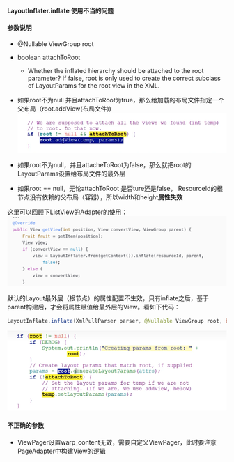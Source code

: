 
#### LayoutInflater.inflate 使用不当的问题
#### 参数说明
* @Nullable ViewGroup root
* boolean attachToRoot 
	* Whether the inflated hierarchy should be attached to the root parameter? If false, root is only used to create the correct subclass of LayoutParams for the root view in the XML.


* 如果root不为null 并且attachToRoot为true，那么给加载的布局文件指定一个父布局（root.addView(布局文件))
![](../imgs/10001.png)
* 如果root不为null，并且attacheToRoot为false，那么就把root的LayoutParams设置给布局文件的最外层
* 如果root == null，无论attachToRoot 是否ture还是false， ResourceId的根节点没有依赖的父布局（容器），所以width和height**属性失效**

这里可以回顾下ListView的Adapter的使用：
![](../imgs/10002.png)


默认的Layout最外层（根节点）的属性配置不生效，只有inflate之后，基于parent构建后，才会将属性赋值给最外层的View。看如下代码：
```java
LayoutInflate.inflate(XmlPullParser parser, @Nullable ViewGroup root, boolean attachToRoot) 
```
![](../imgs/10000.png)

#### 不正确的参数
* ViewPager设置warp_content无效，需要自定义ViewPager，此时要注意PageAdapter中构建View的逻辑